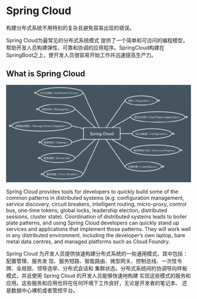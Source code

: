 # Spring Cloud

构建分布式系统不用特别的复杂且避免容易出现的错误。

Spring Cloud为最常见的分布式系统模式 提供了一个简单和可访问的编程模型，帮助开发人员构建弹性、可靠和协调的应用程序。SpringCloud构建在 SpringBoot之上，使开发人员很容易开始工作并迅速提高生产力。

## What is Spring Cloud 

  ![image-20191130202345018](assets/image-20191130202345018.png)



Spring Cloud provides tools for developers to quickly build some of the common patterns in distributed systems (e.g. configuration management, service discovery, circuit breakers, intelligent routing, micro-proxy, control bus, one-time tokens, global locks, leadership election, distributed sessions, cluster state). Coordination of distributed systems leads to boiler plate patterns, and using Spring Cloud developers can quickly stand up services and applications that implement those patterns. They will work well in any distributed environment, including the developer’s own laptop, bare metal data centres, and managed platforms such as Cloud Foundry.

Spring Cloud 为开发⼈员提供快速构建分布式系统的⼀些通⽤模式，其中包括：配置管理、服务发 现、服务短路、智能路由、微型⽹关、控制总线、⼀次性令牌、全局锁、领导选举、分布式会话和 集群状态。分布式系统间的协调导向样板模式，并且使⽤ Spring Cloud 的开发⼈员能够快速地构建 实现这些模式的服务和应⽤。这些服务和应⽤也将在任何环境下⼯作良好，⽆论是开发者的笔记本、 还是数据中⼼裸机或者管控平台。

